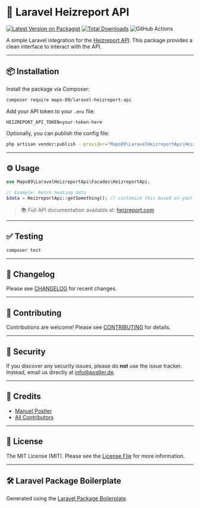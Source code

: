 # 🚀 Laravel Heizreport API

[![Latest Version on Packagist](https://img.shields.io/packagist/v/mapo-89/laravel-heizreport-api.svg?style=flat-square)](https://packagist.org/packages/mapo-89/laravel-heizreport-api)
[![Total Downloads](https://img.shields.io/packagist/dt/mapo-89/laravel-heizreport-api.svg?style=flat-square)](https://packagist.org/packages/mapo-89/laravel-heizreport-api)
![GitHub Actions](https://github.com/mapo-89/laravel-heizreport-api/actions/workflows/main.yml/badge.svg)

A simple Laravel integration for the [Heizreport API](https://heizreport.com/hilfethemen/schnittstellen). This package provides a clean interface to interact with the API.

---

## 📦 Installation

Install the package via Composer:

```bash
composer require mapo-89/laravel-heizreport-api
```

Add your API token to your `.env` file:

```env
HEIZREPORT_API_TOKEN=your-token-here
```

Optionally, you can publish the config file:

```bash
php artisan vendor:publish --provider="Mapo89\LaravelHeizreportApi\HeizreportApiServiceProvider" --tag="config"
```

---

## ⚙️ Usage

```php
use Mapo89\LaravelHeizreportApi\Facades\HeizreportApi;

// Example: Fetch heating data
$data = HeizreportApi::getSomething(); // customize this based on your needs
```

> 📚 Full API documentation available at: [heizreport.com](https://heizreport.com/hilfethemen/schnittstellen)

---

## ✅ Testing

```bash
composer test
```

---

## 📒 Changelog

Please see [CHANGELOG](CHANGELOG.md) for recent changes.

---

## 🤝 Contributing

Contributions are welcome! Please see [CONTRIBUTING](CONTRIBUTING.md) for details.

---

## 🔐 Security

If you discover any security issues, please do **not** use the issue tracker. Instead, email us directly at [info@postler.de](mailto:info@postler.de).

---

## 👥 Credits

- [Manuel Postler](https://github.com/mapo-89)  
- [All Contributors](../../contributors)

---

## 📄 License

The MIT License (MIT). Please see the [License File](LICENSE.md) for more information.

---

## 🛠️ Laravel Package Boilerplate

Generated using the [Laravel Package Boilerplate](https://laravelpackageboilerplate.com).
